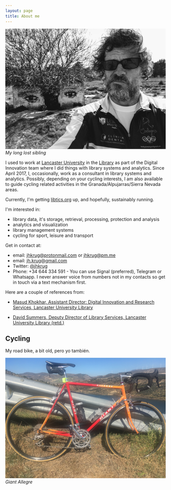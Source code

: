 ```yaml
---
layout: page
title: About me
---
```


[![My long lost sibling](/public/images/jhk.jpg "My long lost sibling")](/public/images/jhk.jpg) *My long lost sibling*

I used to work at [Lancaster University](http://www.lancaster.ac.uk) in the
[Library](http://lancaster.ac.uk/library) as part of the Digital Innovation
team where I did things with library systems and analytics. Since April 2017,
I, occasionally, work as a consultant in library systems and analytics.
Possibly, depending on your cycling interests, I am also available to guide
cycling related activities in the Granada/Alpujarras/Sierra Nevada areas.

Currently, I'm getting [libtics.org](https://libtics.org) up, and hopefully,
sustainably running.

I'm interested in:

* library data, it's storage, retrieval, processing, protection and
analysis
* analytics and visualization
* library management systems
* cycling for sport, leisure and transport

Get in contact at:

* email: [jhkrug@protonmail.com](mailto:jhkrug@protonmail.com) or
[jhkrug@pm.me](mailto:jhkrug@pm.me)
* email: [jh.krug@gmail.com](mailto:jh.krug@gmil.com)
* Twitter: [@jhkrug](https://twitter.com/jhkrug)
* Phone: +34 644 334 591 - You can use Signal (preferred), Telegram or
Whatsapp. I never answer voice from numbers not in my contacts so get in
touch via a text mechanism first.

Here are a couple of references from:

* [Masud Khokhar, Assistant Director: Digital
Innovation and Research Services, Lancaster University
Library](/public/references/MK-JK-ref.pdf)

* [David Summers, Deputy Director of Library Services, Lancaster
University Library (retd.)](/public/references/DS-JK-ref.pdf)


Cycling
-------

My road bike, a bit old, pero yo también.

![Giant Allegre](/public/images/allegre.jpg "Giant Allegre")
*Giant Allegre*
